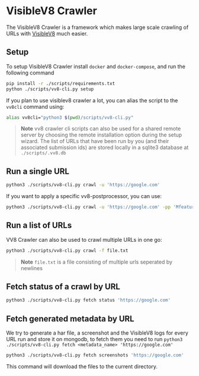 # VisibleV8 Crawler

The VisibleV8 Crawler is a framework which makes large scale crawling of URLs with [VisibleV8](https://github.com/wspr-ncsu/visiblev8) much easier.

## Setup

To setup VisibleV8 Crawler install `docker` and `docker-compose`, and run the following command

```sh
pip install -r ./scripts/requirements.txt
python ./scripts/vv8-cli.py setup
```

If you plan to use visiblev8 crawler a lot, you can alias the script to the `vv8cli` command using:

```sh
alias vv8cli="python3 $(pwd)/scripts/vv8-cli.py" 
```

> **Note**
> vv8 crawler cli scripts can also be used for a shared remote server by choosing the remote installation option during the setup wizard. The list of URLs that have been run by you (and their associated submission ids) are stored locally in a sqlite3 database at `./scripts/.vv8.db`

## Run a single URL

```sh
python3 ./scripts/vv8-cli.py crawl -u 'https://google.com'
```

If you want to apply a specific vv8-postprocessor, you can use:

```sh
python3 ./scripts/vv8-cli.py crawl -u 'https://google.com' -pp 'Mfeatures'
```

## Run a list of URLs

VV8 Crawler can also be used to crawl multiple URLs in one go:

```sh
python3 ./scripts/vv8-cli.py crawl -f file.txt
```

> **Note**
> `file.txt` is a file consisting of multiple urls seperated by newlines

## Fetch status of a crawl by URL

```sh
python3 ./scripts/vv8-cli.py fetch status 'https://google.com'
```

## Fetch generated metadata by URL

We try to generate a har file, a screenshot and the VisibleV8 logs for every URL run and store it on mongodb, to fetch them you need to run `python3 ./scripts/vv8-cli.py fetch <metadata_name> 'https://google.com'`

```sh
python3 ./scripts/vv8-cli.py fetch screenshots 'https://google.com'
```

This command will download the files to the current directory.
